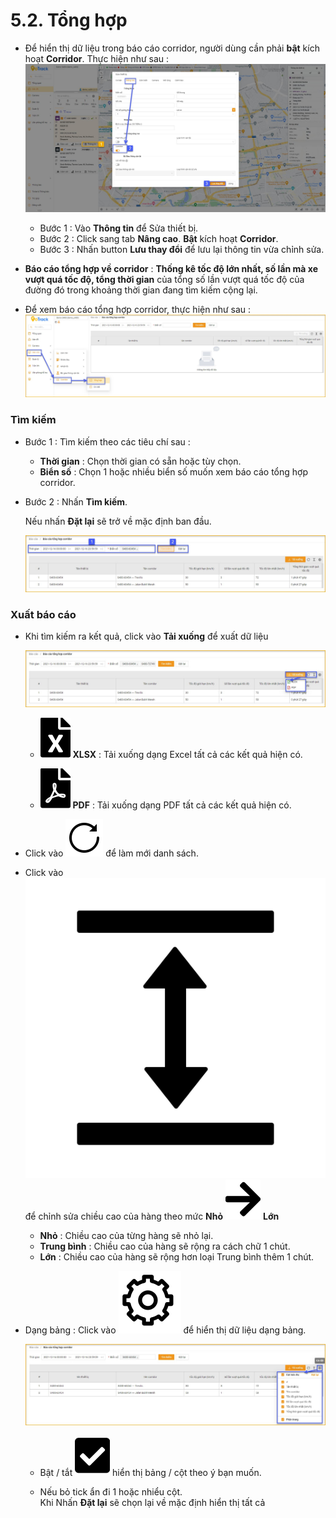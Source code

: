# 5.2. Tổng hợp 

- Để hiển thị dữ liệu trong báo cáo corridor, người dùng cần phải **bật** kích hoạt **Corridor**. Thực hiện như sau :
  <span style="display:block;text-align:left">![Interface Web](/docs/assets/images/web-interface/reports/map-corridor.jpg)
  - Bước 1 : Vào **Thông tin** để Sửa thiết bị.
  - Bước 2 : Click sang tab **Nâng cao**. **Bật** kích hoạt **Corridor**.
  - Bước 3 : Nhấn button **Lưu thay đổi** để lưu lại thông tin vừa chỉnh sửa.

- **Báo cáo tổng hợp về corridor** :  **Thống kê tốc độ lớn nhất, số lần mà xe vượt quá tốc độ, tổng thời gian** của tổng số lần vượt quá tốc độ của đường đó trong khoảng thời gian đang tìm kiếm cộng lại.
- Để xem báo cáo tổng hợp corridor, thực hiện như sau :
<span style="display:block;text-align:left">![Interface Web](/docs/assets/images/web-interface/reports/report-corridor-in.jpg)

### Tìm kiếm 

* Bước 1 : Tìm kiếm theo các tiêu chí sau :

    * **Thời gian** : Chọn thời gian có sẵn hoặc tùy chọn.
    * **Biển số** : Chọn 1 hoặc nhiều  biển số muốn xem báo cáo tổng hợp corridor.

* Bước 2 : Nhấn **Tìm kiếm**.
 
    Nếu nhấn **Đặt lại** sẽ trở về mặc định ban đầu.

    <span style="display:block;text-align:left">![Interface Web](/docs/assets/images/web-interface/reports/report-corridor-search.jpg)

### Xuất báo cáo

* Khi tìm kiếm ra kết quả, click vào **Tải xuống** để xuất dữ liệu
  
  <span style="display:block;text-align:left">![Interface Web](/docs/assets/images/web-interface/reports/report-corridor-dowload.jpg)
  
  - <span class="icon-left svg-filter-circlegreen2">![Ok](/docs/assets/images/web-interface/icon/SVG/file-excel1.svg) **XLSX** : Tải xuống dạng Excel tất cả các kết quả hiện có.

  - <span class="icon-left svg-filter-circlered">![Ok](/docs/assets/images/web-interface/icon/SVG/file-pdf1.svg) **PDF** : Tải xuống dạng PDF tất cả các kết quả hiện có.


- Click vào <span class="icon-left svg-filter-info">![Ok](/docs/assets/images/web-interface/icon/SVG/icons8-reset.svg) để làm mới danh sách.
      
- Click vào <span class="icon-left svg-filter-info">![Ok](/docs/assets/images/web-interface/icon/SVG/column-height.svg) để chỉnh sửa chiều cao của hàng theo mức **Nhỏ** <span class="icon-left svg-filter-serch">![Ok](/docs/assets/images/web-interface/icon/SVG/arrow-right.svg) **Lớn** 

  - **Nhỏ** : Chiều cao của từng hàng sẽ nhỏ lại.
  - **Trung bình** : Chiều cao của hàng sẽ rộng ra cách chữ 1 chút.
  - **Lớn** : Chiều cao của hàng sẽ rộng hơn loại Trung bình thêm 1 chút.
- Dạng bảng :  Click vào <span class="icon-left ">![Ok](/docs/assets/images/web-interface/icon/SVG/icons8-gear.svg) để hiển thị dữ liệu dạng bảng.
 
    <span style="display:block;text-align:left">![Interface Web](/docs/assets/images/web-interface/reports/report-corridor-dowload-2.jpg)
    
    - Bật / tắt <span class="icon-left svg-filter-tick">![Ok](/docs/assets/images/web-interface/icon/SVG/check-square1.svg) hiển thị bảng / cột theo ý bạn muốn.
    
    - Nếu bỏ tick ẩn đi 1 hoặc nhiểu cột. <br>
    Khi Nhấn **Đặt lại** sẽ chọn lại về mặc định hiển thị tất cả
